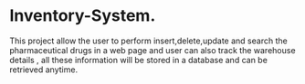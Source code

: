 # Inventory-System.
This project allow the user to perform insert,delete,update and search the pharmaceutical drugs in a web page and user can also track the warehouse details , all these information will be stored in a database and can be retrieved anytime.
